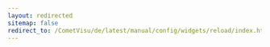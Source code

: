 ```yaml
---
layout: redirected
sitemap: false
redirect_to: /CometVisu/de/latest/manual/config/widgets/reload/index.html
---
```


